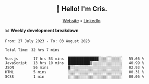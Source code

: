 
<h2 align="center">👋 Hello! I'm Cris.</h2>
<p align="center">
  <a href="https://www.criscunas.dev">Website</a> •
  <a href="https://www.linkedin.com/in/cristophercunas/">LinkedIn</a> 
</p>


📊 **Weekly development breakdown**
<!--START_SECTION:waka-->

```txt
From: 27 July 2023 - To: 03 August 2023

Total Time: 32 hrs 7 mins

Vue.js       17 hrs 53 mins  ██████████████░░░░░░░░░░░   55.66 %
JavaScript   13 hrs 10 mins  ██████████▒░░░░░░░░░░░░░░   40.99 %
JSON         56 mins         ▓░░░░░░░░░░░░░░░░░░░░░░░░   02.93 %
HTML         5 mins          ░░░░░░░░░░░░░░░░░░░░░░░░░   00.31 %
SCSS         1 min           ░░░░░░░░░░░░░░░░░░░░░░░░░   00.06 %
```

<!--END_SECTION:waka-->
